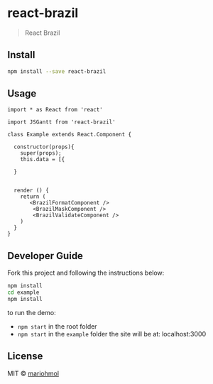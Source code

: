 # react-brazil

> React Brazil


## Install

```bash
npm install --save react-brazil
```

## Usage

```tsx
import * as React from 'react'

import JSGantt from 'react-brazil'

class Example extends React.Component {

  constructor(props){
    super(props);
    this.data = [{
      
  }
      

  render () {
    return (
       <BrazilFormatComponent />
        <BrazilMaskComponent />
        <BrazilValidateComponent />
    )
  }
}
```

## Developer Guide

Fork this project and following the instructions below:

```sh
npm install
cd example
npm install

```
to run the demo:

* `npm start` in the root folder
*  `npm start` in the `example` folder
the site will be at: localhost:3000


## License

MIT © [mariohmol](https://github.com/mariohmol)
